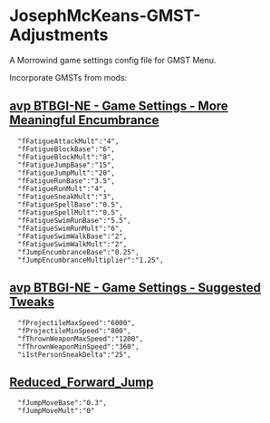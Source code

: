 # JosephMcKeans-GMST-Adjustments

A Morrowind game settings config file for GMST Menu.

Incorporate GMSTs from mods:

## [avp BTBGI-NE - Game Settings - More Meaningful Encumbrance](https://www.nexusmods.com/morrowind/mods/48955)

```
  "fFatigueAttackMult":"4",
  "fFatigueBlockBase":"6",
  "fFatigueBlockMult":"8",
  "fFatigueJumpBase":"15",
  "fFatigueJumpMult":"20",
  "fFatigueRunBase":"3.5",
  "fFatigueRunMult":"4",
  "fFatigueSneakMult":"3",
  "fFatigueSpellBase":"0.5",
  "fFatigueSpellMult":"0.5",
  "fFatigueSwimRunBase":"5.5",
  "fFatigueSwimRunMult":"6",
  "fFatigueSwimWalkBase":"2",
  "fFatigueSwimWalkMult":"2",
  "fJumpEncumbranceBase":"0.25",
  "fJumpEncumbranceMultiplier":"1.25",
```

## [avp BTBGI-NE - Game Settings - Suggested Tweaks](https://www.nexusmods.com/morrowind/mods/48955)

```
  "fProjectileMaxSpeed":"6000",
  "fProjectileMinSpeed":"800",
  "fThrownWeaponMaxSpeed":"1200",
  "fThrownWeaponMinSpeed":"360",
  "i1stPersonSneakDelta":"25",
```

## [Reduced_Forward_Jump](https://www.nexusmods.com/morrowind/mods/45426)

```
  "fJumpMoveBase":"0.3",
  "fJumpMoveMult":"0"
```
